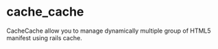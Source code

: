 cache_cache
===========

CacheCache allow you to manage dynamically multiple group of HTML5 manifest using rails cache.
